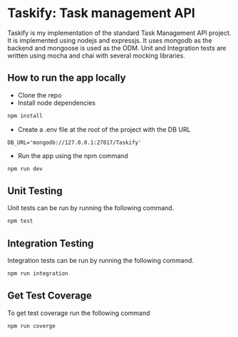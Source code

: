 # Taskify: Task management API

Taskify is my implementation of the standard Task Management API project.
It is implemented using nodejs and expressjs. It uses mongodb as the backend
and mongoose is used as the ODM. Unit and Integration tests are written using
mocha and chai with several mocking libraries.

## How to run the app locally

- Clone the repo
- Install node dependencies
```bash
npm install
```
- Create a .env file at the root of the project with the DB URL
```
DB_URL='mongodb://127.0.0.1:27017/Taskify'
```
- Run the app using the npm command
```bash
npm run dev
```

## Unit Testing

Unit tests can be run by running the following command.

```bash
npm test
```

## Integration Testing

Integration tests can be run by running the following command.

```bash
npm run integration
```

## Get Test Coverage

To get test coverage run the following command

```bash
npm run coverge
```
